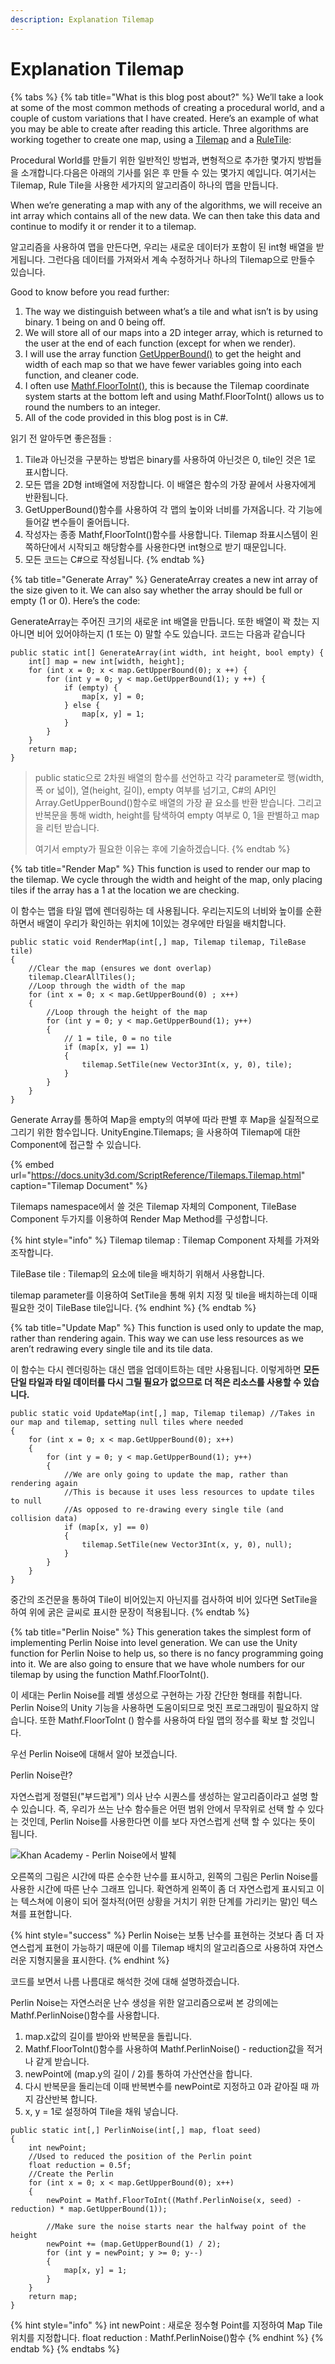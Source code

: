 ```yaml
---
description: Explanation Tilemap
---
```


# Explanation Tilemap



{% tabs %}
{% tab title="What is this blog post about?" %}
We’ll take a look at some of the most common methods of creating a procedural world, and a couple of custom variations that I have created.  Here’s an example of what you may be able to create after reading this article. Three algorithms are working together to create one map, using a [Tilemap](https://docs.unity3d.com/Manual/class-Tilemap.html) and a [RuleTile](https://github.com/Unity-Technologies/2d-extras):

Procedural World를 만들기 위한 일반적인 방법과, 변형적으로 추가한 몇가지 방법들을 소개합니다.다음은 아래의 기사를 읽은 후 만들 수 있는 몇가지 예입니다. 여기서는 Tilemap, Rule Tile을 사용한 세가지의 알고리즘이 하나의 맵을 만듭니다.

When we’re generating a map with any of the algorithms, we will receive an int array which contains all of the new data. We can then take this data and continue to modify it or render it to a tilemap.

알고리즘을 사용하여 맵을 만든다면, 우리는 새로운 데이터가 포함이 된 int형 배열을 받게됩니다.   그런다음 데이터를 가져와서 계속 수정하거나 하나의 Tilemap으로 만들수 있습니다.

Good to know before you read further:

1. The way we distinguish between what’s a tile and what isn’t is by using binary. 1 being on and 0 being off.
2. We will store all of our maps into a 2D integer array, which is returned to the user at the end of each function \(except for when we render\).
3. I will use the array function [GetUpperBound\(\)](https://msdn.microsoft.com/en-us/library/system.array.getupperbound%28v=vs.110%29.aspx) to get the height and width of each map so that we have fewer variables going into each function, and cleaner code.
4. I often use [Mathf.FloorToInt\(\)](https://docs.unity3d.com/ScriptReference/Mathf.FloorToInt.html), this is because the Tilemap coordinate system starts at the bottom left and using Mathf.FloorToInt\(\) allows us to round the numbers to an integer.
5. All of the code provided in this blog post is in C\#.

읽기 전 알아두면 좋은점들 :

1. Tile과 아닌것을 구분하는 방법은 binary를 사용하여 아닌것은 0, tile인 것은 1로 표시합니다.
2. 모든 맵을 2D형 int배열에 저장합니다. 이 배열은 함수의 가장 끝에서 사용자에게 반환됩니다.
3. GetUpperBound\(\)함수를 사용하여 각 맵의 높이와 너비를 가져옵니다. 각 기능에 들어갈                           변수들이 줄어듭니다.
4. 작성자는 종종 Mathf,FloorToInt\(\)함수를 사용합니다. Tilemap 좌표시스템이 왼쪽하단에서 시작되고 해당함수를 사용한다면 int형으로 받기 때문입니다.
5. 모든 코드는 C\#으로 작성됩니다.
{% endtab %}

{% tab title="Generate Array" %}
GenerateArray creates a new int array of the size given to it. We can also say whether the array should be full or empty \(1 or 0\). Here’s the code:

GenerateArray는 주어진 크기의 새로운 int 배열을 만듭니다. 또한 배열이 꽉 찼는 지 아니면 비어 있어야하는지 \(1 또는 0\) 말할 수도 있습니다. 코드는 다음과 같습니다

```text
public static int[] GenerateArray(int width, int height, bool empty) {
    int[] map = new int[width, height];
    for (int x = 0; x < map.GetUpperBound(0); x ++) {
        for (int y = 0; y < map.GetUpperBound(1); y ++) {
            if (empty) {
                map[x, y] = 0;
            } else {
                map[x, y] = 1;
            }
        }
    }
    return map;
}
```

> public static으로 2차원 배열의 함수를 선언하고 각각 parameter로                                                           행\(width, 폭 or 넓이\), 열\(height, 길이\), empty 여부를 넘기고, C\#의 API인 Array.GetUpperBound\(\)함수로 배열의 가장 끝 요소를 반환 받습니다. 그리고 반복문을 통해 width, height를 탐색하여 empty 여부로 0, 1을 판별하고 map을 리턴 받습니다.
>
> 여기서 empty가 필요한 이유는 후에 기술하겠습니다.
{% endtab %}

{% tab title="Render Map" %}
This function is used to render our map to the tilemap. We cycle through the width and height of the map, only placing tiles if the array has a 1 at the location we are checking.

이 함수는 맵을 타일 맵에 렌더링하는 데 사용됩니다. 우리는지도의 너비와 높이를 순환하면서 배열이 우리가 확인하는 위치에 1이있는 경우에만 타일을 배치합니다.

```text
public static void RenderMap(int[,] map, Tilemap tilemap, TileBase tile)
{
    //Clear the map (ensures we dont overlap)
    tilemap.ClearAllTiles(); 
    //Loop through the width of the map
    for (int x = 0; x < map.GetUpperBound(0) ; x++) 
    {
        //Loop through the height of the map
        for (int y = 0; y < map.GetUpperBound(1); y++) 
        {
            // 1 = tile, 0 = no tile
            if (map[x, y] == 1) 
            {
                tilemap.SetTile(new Vector3Int(x, y, 0), tile); 
            }
        }
    }
}
```

 Generate Array를 통하여 Map을 empty의 여부에 따라 판별 후 Map을 실질적으로 그리기 위한 함수입니다. UnityEngine.Tilemaps; 을 사용하여 Tilemap에 대한 Component에 접근할 수 있습니다.

{% embed url="https://docs.unity3d.com/ScriptReference/Tilemaps.Tilemap.html" caption="Tilemap Document" %}

Tilemaps namespace에서 쓸 것은 Tilemap 자체의 Component, TileBase Component 두가지를 이용하여 Render Map Method를 구성합니다.

{% hint style="info" %}
Tilemap tilemap : Tilemap Component 자체를 가져와 조작합니다.

TileBase tile : Tilemap의 요소에 tile을 배치하기 위해서 사용합니다.

tilemap parameter를 이용하여 SetTile을 통해 위치 지정 및 tile을 배치하는데 이때 필요한 것이 TileBase tile입니다.
{% endhint %}
{% endtab %}

{% tab title="Update Map" %}
This function is used only to update the map, rather than rendering again. This way we can use less resources as we aren’t redrawing every single tile and its tile data.

이 함수는 다시 렌더링하는 대신 맵을 업데이트하는 데만 사용됩니다. 이렇게하면 **모든 단일 타일과 타일 데이터를 다시 그릴 필요가 없으므로 더 적은 리소스를 사용할 수 있습니다.**

```text
public static void UpdateMap(int[,] map, Tilemap tilemap) //Takes in our map and tilemap, setting null tiles where needed
{
    for (int x = 0; x < map.GetUpperBound(0); x++)
    {
        for (int y = 0; y < map.GetUpperBound(1); y++)
        {
            //We are only going to update the map, rather than rendering again
            //This is because it uses less resources to update tiles to null
            //As opposed to re-drawing every single tile (and collision data)
            if (map[x, y] == 0)
            {
                tilemap.SetTile(new Vector3Int(x, y, 0), null);
            }
        }
    }
}
```

중간의 조건문을 통하여 Tile이 비어있는지 아닌지를 검사하여 비어 있다면 SetTile을 하여 위에 굵은 글씨로 표시한 문장이 적용됩니다.
{% endtab %}

{% tab title="Perlin Noise" %}
This generation takes the simplest form of implementing Perlin Noise into level generation. We can use the Unity function for Perlin Noise to help us, so there is no fancy programming going into it. We are also going to ensure that we have whole numbers for our tilemap by using the function Mathf.FloorToInt\(\).

이 세대는 Perlin Noise를 레벨 생성으로 구현하는 가장 간단한 형태를 취합니다. Perlin Noise의 Unity 기능을 사용하면 도움이되므로 멋진 프로그래밍이 필요하지 않습니다. 또한 Mathf.FloorToInt \(\) 함수를 사용하여 타일 맵의 정수를 확보 할 것입니다.



우선 Perlin Noise에 대해서 알아 보겠습니다.

Perlin Noise란?

자연스럽게 정렬된\("부드럽게"\) 의사 난수 시퀀스를 생성하는 알고리즘이라고 설명 할 수 있습니다. 즉, 우리가 쓰는 난수 함수들은 어떤 범위 안에서 무작위로 선택 할 수 있다는 것인데, Perlin Noise를 사용한다면 이를 보다 자연스럽게 선택 할 수 있다는 뜻이 됩니다.

![Khan Academy - Perlin Noise&#xC5D0;&#xC11C; &#xBC1C;&#xCDCC;](../../.gitbook/assets/image%20%281%29.png)

오른쪽의 그림은 시간에 따른 순수한 난수를 표시하고, 왼쪽의 그림은 Perlin Noise를 사용한 시간에 따른 난수 그래프 입니다. 확연하게 왼쪽이 좀 더 자연스럽게 표시되고 이는 텍스쳐에 이용이 되어  절차적\(어떤 상황을 거치기 위한 단계를 가리키는 말\)인 텍스쳐를 표현합니다.

{% hint style="success" %}
Perlin Noise는 보통 난수를 표현하는 것보다 좀 더 자연스럽게 표현이 가능하기 때문에 이를 Tilemap 배치의 알고리즘으로 사용하여 자연스러운 지형지물을 표시한다.
{% endhint %}

코드를 보면서 나름 나름대로 해석한 것에 대해 설명하겠습니다.

Perlin Noise는 자연스러운 난수 생성을 위한 알고리즘으로써 본 강의에는 Mathf.PerlinNoise\(\)함수를 사용합니다.

1. map.x값의 길이를 받아와 반복문을 돌립니다.
2. Mathf.FloorToInt\(\)함수를 사용하여 Mathf.PerlinNoise\(\) - reduction값을 적거나 같게 받습니다.
3. newPoint에 \(map.y의 길이 / 2\)를 통하여 가산연산을 합니다.
4. 다시 반복문을 돌리는데 이때 반복변수를 newPoint로 지정하고 0과 같아질 때 까지 감산반복   합니다.
5. x, y = 1로 설정하여 Tile을 채워 넣습니다.

```text
public static int[,] PerlinNoise(int[,] map, float seed)
{
    int newPoint;
    //Used to reduced the position of the Perlin point
    float reduction = 0.5f;
    //Create the Perlin
    for (int x = 0; x < map.GetUpperBound(0); x++)
    {
        newPoint = Mathf.FloorToInt((Mathf.PerlinNoise(x, seed) - reduction) * map.GetUpperBound(1));
 
        //Make sure the noise starts near the halfway point of the height
        newPoint += (map.GetUpperBound(1) / 2); 
        for (int y = newPoint; y >= 0; y--)
        {
            map[x, y] = 1;
        }
    }
    return map;
}
```

{% hint style="info" %}
int newPoint : 새로운 정수형 Point를 지정하여 Map Tile  위치를 지정합니다.                              float reduction : Mathf.PerlinNoise\(\)함수
{% endhint %}
{% endtab %}
{% endtabs %}



















